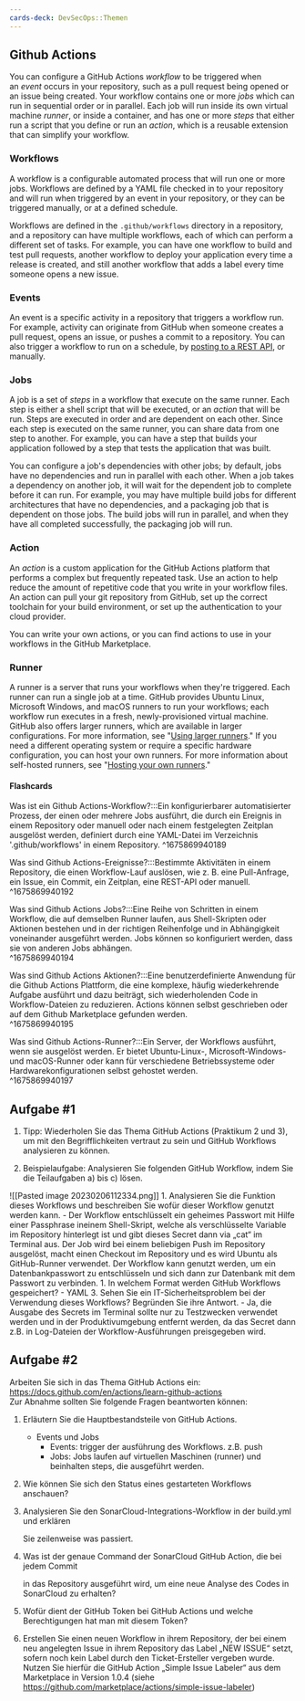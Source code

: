 ```yaml
---
cards-deck: DevSecOps::Themen
---
```


## Github Actions

You can configure a GitHub Actions _workflow_ to be triggered when an _event_ occurs in your repository, such as a pull request being opened or an issue being created. Your workflow contains one or more _jobs_ which can run in sequential order or in parallel. Each job will run inside its own virtual machine _runner_, or inside a container, and has one or more _steps_ that either run a script that you define or run an _action_, which is a reusable extension that can simplify your workflow.

### Workflows
A workflow is a configurable automated process that will run one or more jobs. Workflows are defined by a YAML file checked in to your repository and will run when triggered by an event in your repository, or they can be triggered manually, or at a defined schedule.

Workflows are defined in the `.github/workflows` directory in a repository, and a repository can have multiple workflows, each of which can perform a different set of tasks. For example, you can have one workflow to build and test pull requests, another workflow to deploy your application every time a release is created, and still another workflow that adds a label every time someone opens a new issue.

### Events
An event is a specific activity in a repository that triggers a workflow run. For example, activity can originate from GitHub when someone creates a pull request, opens an issue, or pushes a commit to a repository. You can also trigger a workflow to run on a schedule, by [posting to a REST API](https://docs.github.com/en/rest/reference/repos#create-a-repository-dispatch-event), or manually.

### Jobs
A job is a set of _steps_ in a workflow that execute on the same runner. Each step is either a shell script that will be executed, or an _action_ that will be run. Steps are executed in order and are dependent on each other. Since each step is executed on the same runner, you can share data from one step to another. For example, you can have a step that builds your application followed by a step that tests the application that was built.

You can configure a job's dependencies with other jobs; by default, jobs have no dependencies and run in parallel with each other. When a job takes a dependency on another job, it will wait for the dependent job to complete before it can run. For example, you may have multiple build jobs for different architectures that have no dependencies, and a packaging job that is dependent on those jobs. The build jobs will run in parallel, and when they have all completed successfully, the packaging job will run.

### Action
An _action_ is a custom application for the GitHub Actions platform that performs a complex but frequently repeated task. Use an action to help reduce the amount of repetitive code that you write in your workflow files. An action can pull your git repository from GitHub, set up the correct toolchain for your build environment, or set up the authentication to your cloud provider.

You can write your own actions, or you can find actions to use in your workflows in the GitHub Marketplace.

### Runner
A runner is a server that runs your workflows when they're triggered. Each runner can run a single job at a time. GitHub provides Ubuntu Linux, Microsoft Windows, and macOS runners to run your workflows; each workflow run executes in a fresh, newly-provisioned virtual machine. GitHub also offers larger runners, which are available in larger configurations. For more information, see "[Using larger runners](https://docs.github.com/en/actions/using-github-hosted-runners/using-larger-runners)." If you need a different operating system or require a specific hardware configuration, you can host your own runners. For more information about self-hosted runners, see "[Hosting your own runners](https://docs.github.com/en/actions/hosting-your-own-runners)."

#### Flashcards
Was ist ein Github Actions-Workflow?:::Ein konfigurierbarer automatisierter Prozess, der einen oder mehrere Jobs ausführt, die durch ein Ereignis in einem Repository oder manuell oder nach einem festgelegten Zeitplan ausgelöst werden, definiert durch eine YAML-Datei im Verzeichnis '.github/workflows' in einem Repository.
^1675869940189

Was sind Github Actions-Ereignisse?:::Bestimmte Aktivitäten in einem Repository, die einen Workflow-Lauf auslösen, wie z. B. eine Pull-Anfrage, ein Issue, ein Commit, ein Zeitplan, eine REST-API oder manuell.  
^1675869940192
  
Was sind Github Actions Jobs?:::Eine Reihe von Schritten in einem Workflow, die auf demselben Runner laufen, aus Shell-Skripten oder Aktionen bestehen und in der richtigen Reihenfolge und in Abhängigkeit voneinander ausgeführt werden. Jobs können so konfiguriert werden, dass sie von anderen Jobs abhängen.  
^1675869940194
  
Was sind Github Actions Aktionen?:::Eine benutzerdefinierte Anwendung für die Github Actions Plattform, die eine komplexe, häufig wiederkehrende Aufgabe ausführt und dazu beiträgt, sich wiederholenden Code in Workflow-Dateien zu reduzieren. Actions können selbst geschrieben oder auf dem Github Marketplace gefunden werden.  
^1675869940195
  
Was sind Github Actions-Runner?:::Ein Server, der Workflows ausführt, wenn sie ausgelöst werden. Er bietet Ubuntu-Linux-, Microsoft-Windows- und macOS-Runner oder kann für verschiedene Betriebssysteme oder Hardwarekonfigurationen selbst gehostet werden.  
^1675869940197

## Aufgabe #1
1.  Tipp: Wiederholen Sie das Thema GitHub Actions (Praktikum 2 und 3), um mit den Begrifflichkeiten vertraut zu sein und GitHub Workflows analysieren zu können.
    
2.  Beispielaufgabe: Analysieren Sie folgenden GitHub Workflow, indem Sie die Teilaufgaben a) bis c) lösen.

![[Pasted image 20230206112334.png]]
	1.  Analysieren Sie die Funktion dieses Workflows und beschreiben Sie wofür dieser Workflow genutzt werden kann.
		-  Der Workflow entschlüsselt ein geheimes Passwort mit Hilfe einer Passphrase ineinem Shell-Skript, welche als verschlüsselte Variable im Repository hinterlegt ist und gibt dieses Secret dann via „cat“ im Terminal aus. Der Job wird bei einem beliebigen Push im Repository ausgelöst, macht einen Checkout im Repository und es wird Ubuntu als GitHub-Runner verwendet. Der Workflow kann genutzt werden, um ein Datenbankpasswort zu entschlüsseln und sich dann zur Datenbank mit dem Passwort zu verbinden.
	1.  In welchem Format werden GitHub Workflows gespeichert?
		- YAML 
	3.  Sehen Sie ein IT-Sicherheitsproblem bei der Verwendung dieses Workflows?
	    Begründen Sie ihre Antwort.
	    - Ja, die Ausgabe des Secrets im Terminal sollte nur zu Testzwecken verwendet
	      werden und in der Produktivumgebung entfernt werden, da das Secret dann z.B. in Log-Dateien der Workflow-Ausführungen preisgegeben wird.

## Aufgabe #2

Arbeiten Sie sich in das Thema GitHub Actions ein: https://docs.github.com/en/actions/learn-github-actions  
Zur Abnahme sollten Sie folgende Fragen beantworten können:

1.  Erläutern Sie die Hauptbestandsteile von GitHub Actions.
    - Events und Jobs
	    - Events: trigger der ausführung des Workflows. z.B. push
	    - Jobs: Jobs laufen auf virtuellen Maschinen (runner) und beinhalten steps, die ausgeführt werden.
1.  Wie können Sie sich den Status eines gestarteten Workflows anschauen?
    
3.  Analysieren Sie den SonarCloud-Integrations-Workflow in der build.yml und erklären
    
    Sie zeilenweise was passiert.
    
4.  Was ist der genaue Command der SonarCloud GitHub Action, die bei jedem Commit
    
    in das Repository ausgeführt wird, um eine neue Analyse des Codes in SonarCloud zu erhalten?
    

5.  Wofür dient der GitHub Token bei GitHub Actions und welche Berechtigungen hat man mit diesem Token?
    
6.  Erstellen Sie einen neuen Workflow in ihrem Repository, der bei einem neu angelegten Issue in ihrem Repository das Label „NEW ISSUE“ setzt, sofern noch kein Label durch den Ticket-Ersteller vergeben wurde.  
    Nutzen Sie hierfür die GitHub Action „Simple Issue Labeler“ aus dem Marketplace in Version 1.0.4 (siehe https://github.com/marketplace/actions/simple-issue-labeler)
